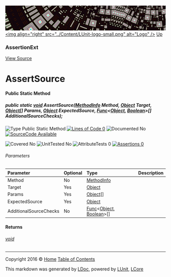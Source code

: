 ![](../Content/LUnit-banner-small.png "")
[&lt;img align=&quot;right&quot; src=&quot;../Content/LUnit-logo-small.png&quot; alt=&quot;Logo&quot; /&gt;](../../README.md)
[Up](AssertionExt.md)

### AssertionExt
[View Source](../Extensions/AssertionExt.cs)

# AssertSource

#### Public Static Method

##### public static <a href="https://msdn.microsoft.com/en-us/library/system.void.aspx" alt="">void</a> AssertSource(<a href="https://msdn.microsoft.com/en-us/library/system.reflection.methodinfo.aspx" alt="">MethodInfo</a> Method, <a href="https://msdn.microsoft.com/en-us/library/system.object.aspx" alt="">Object</a> Target, <a href="https://msdn.microsoft.com/en-us/library/system.object.aspx" alt="">Object</a>[] Params, <a href="https://msdn.microsoft.com/en-us/library/system.object.aspx" alt="">Object</a> ExpectedSource, <a href="https://msdn.microsoft.com/en-us/library/bb549151.aspx" alt="" target="_blank">Func</a>&lt;<a href="https://msdn.microsoft.com/en-us/library/system.object.aspx" alt="">Object</a>, <a href="https://msdn.microsoft.com/en-us/library/system.boolean.aspx" alt="">Boolean</a>&gt;[] AdditionalSourceChecks);

![Type Public Static Method](http://b.repl.ca/v1/Type-Public%20Static%20Method-blue.png "") [![Lines of Code 0](http://b.repl.ca/v1/Lines%20of%20Code-0-red.png "")](../Extensions/AssertionExt.cs#L652)    ![Documented No](http://b.repl.ca/v1/Documented-No-red.png "") [![SourceCode Available](http://b.repl.ca/v1/SourceCode-Available-brightgreen.png "")](../Extensions/AssertionExt.cs#L652)

![Covered No](http://b.repl.ca/v1/Covered-No-red.png "") ![UnitTested No](http://b.repl.ca/v1/UnitTested-No-lightgrey.png "") ![AttributeTests 0](http://b.repl.ca/v1/AttributeTests-0-lightgrey.png "") [![Assertions 0](http://b.repl.ca/v1/Assertions-0-lightgrey.png "")](../Extensions/AssertionExt.cs)

###### Parameters

Parameter | Optional | Type | Description
:---  | :---  | :---  | :--- 
Method | No | [MethodInfo](https://msdn.microsoft.com/en-us/library/system.reflection.methodinfo.aspx) | 
Target | Yes | [Object](https://msdn.microsoft.com/en-us/library/system.object.aspx) | 
Params | Yes | [Object](https://msdn.microsoft.com/en-us/library/system.object.aspx)[] | 
ExpectedSource | Yes | [Object](https://msdn.microsoft.com/en-us/library/system.object.aspx) | 
AdditionalSourceChecks | No | <a href="https://msdn.microsoft.com/en-us/library/bb549151.aspx" alt="" target="_blank">Func</a>&lt;[Object](https://msdn.microsoft.com/en-us/library/system.object.aspx), [Boolean](https://msdn.microsoft.com/en-us/library/system.boolean.aspx)&gt;[] | 


#### Returns

###### [void](https://msdn.microsoft.com/en-us/library/system.void.aspx)



---

Copyright 2016 &copy; [Home](../../README.md) [Table of Contents](../../TableOfContents.md)

This markdown was generated by [LDoc](https://github.com/CodeSingularity/LDoc), powered by [LUnit](https://github.com/CodeSingularity/LUnit), [LCore](https://github.com/CodeSingularity/LCore)
